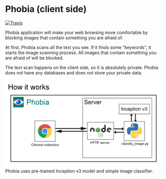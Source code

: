# Phobia (client side)
[![Travis][build-badge]][build]

Phobia application will make your web browsing more comfortable by blocking images that contain something you are afraid of.

At first, Phobia scans all the text you see. If it finds some "keywords", it starts the image scanning process. All images that contain something you are afraid of will be blocked.

The text scan happens on the client side, so it is absolutely private. Phobia does not have any databases and does not store your private data.

![Alt text](images/Structure.png)
Phobia uses pre-trained Inception v3 model and simple image classifier.

[build-badge]: https://img.shields.io/travis/AnthonyQuantum/PhobiaServer/master.png?style=flat-square
[build]: https://travis-ci.org/AnthonyQuantum/PhobiaServer
